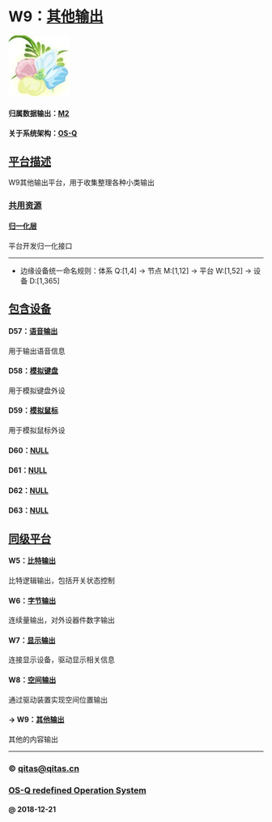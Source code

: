 ﻿# W9：[其他输出](https://github.com/OS-Q/W9)

[![sites](OS-Q/OS-Q.png)](http://www.OS-Q.com)

#### 归属数据输出：[M2](https://github.com/OS-Q/M2)

#### 关于系统架构：[OS-Q](https://github.com/OS-Q/OS-Q)

## [平台描述](https://github.com/OS-Q/W9/wiki) 

W9其他输出平台，用于收集整理各种小类输出

### [共用资源](https://github.com/OS-Q/W9/wiki) 

#### [归一化层](OS-Q/)

平台开发归一化接口

---

- 边缘设备统一命名规则：体系 Q:[1,4] -> 节点 M:[1,12] -> 平台 W:[1,52] -> 设备 D:[1,365]

## [包含设备](https://github.com/OS-Q/W9/wiki) 

#### D57：[语音输出](https://github.com/OS-Q/D57)

用于输出语音信息

#### D58：[模拟键盘](https://github.com/OS-Q/D58)

用于模拟键盘外设

#### D59：[模拟鼠标](https://github.com/OS-Q/D59)

用于模拟鼠标外设

#### D60：[NULL](https://github.com/OS-Q/D60)



#### D61：[NULL](https://github.com/OS-Q/D61)



#### D62：[NULL](https://github.com/OS-Q/D62)



#### D63：[NULL](https://github.com/OS-Q/D63)



## [同级平台](https://github.com/OS-Q/M2/wiki)

#### W5：[比特输出](https://github.com/OS-Q/W5)

比特逻辑输出，包括开关状态控制

#### W6：[字节输出](https://github.com/OS-Q/W6)

连续量输出，对外设器件数字输出

#### W7：[显示输出](https://github.com/OS-Q/W7)

连接显示设备，驱动显示相关信息

#### W8：[空间输出](https://github.com/OS-Q/W8)

通过驱动装置实现空间位置输出

#### -> W9：[其他输出](https://github.com/OS-Q/W9)

其他的内容输出


---

###   © qitas@qitas.cn
###  [OS-Q redefined Operation System](http://www.OS-Q.com)
####  @ 2018-12-21

